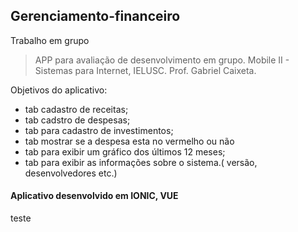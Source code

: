 ## Gerenciamento-financeiro
Trabalho em grupo
> APP para avaliação de desenvolvimento em grupo. Mobile II - Sistemas para Internet, IELUSC. Prof. Gabriel Caixeta.

Objetivos do aplicativo:

- tab cadastro de receitas;
- tab cadstro de despesas;
- tab para cadastro de investimentos;
- tab mostrar se a despesa esta no vermelho ou não
- tab para  exibir um gráfico dos últimos 12 meses;
- tab para exibir as informações sobre o sistema.(  versão, desenvolvedores etc.) 

#### Aplicativo desenvolvido em IONIC, VUE
teste
